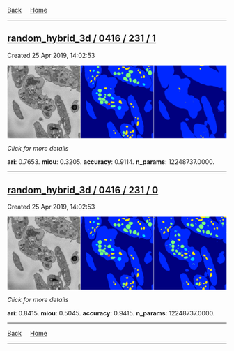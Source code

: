 
[Back](..)&nbsp;&nbsp;&nbsp;&nbsp;&nbsp;[Home](https://leapmanlab.github.io/snapshots)

---

<div class="summary"><a href="1"><h2>random_hybrid_3d / 0416 / 231 / 1</h2></a><p>Created 25 Apr 2019, 14:02:53
</p><a href="1"><img src="1/media/summary.png" align="center"></a><p>
<i>Click for more details</i>
</p></div>

**ari**: 0.7653. **miou**: 0.3205. **accuracy**: 0.9114. **n_params**: 12248737.0000. 

---

<div class="summary"><a href="0"><h2>random_hybrid_3d / 0416 / 231 / 0</h2></a><p>Created 25 Apr 2019, 14:02:53
</p><a href="0"><img src="0/media/summary.png" align="center"></a><p>
<i>Click for more details</i>
</p></div>

**ari**: 0.8415. **miou**: 0.5045. **accuracy**: 0.9415. **n_params**: 12248737.0000. 

---

[Back](..)&nbsp;&nbsp;&nbsp;&nbsp;&nbsp;[Home](https://leapmanlab.github.io/snapshots)

---